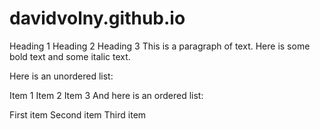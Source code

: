 # davidvolny.github.io
Heading 1
Heading 2
Heading 3
This is a paragraph of text. Here is some bold text and some italic text.

Here is an unordered list:

Item 1
Item 2
Item 3
And here is an ordered list:

First item
Second item
Third item
